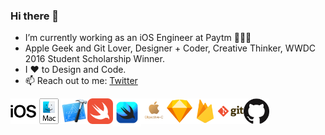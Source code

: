 ### Hi there 👋

- I’m currently working as an iOS Engineer at Paytm 👨🏻‍💻
- Apple Geek and Git Lover, Designer + Coder, Creative Thinker, WWDC 2016 Student Scholarship Winner.
- I ❤ to Design and Code.
- 📫 Reach out to me: [Twitter](https://twitter.com/amanj203)

<img align="left" alt="iOS" width="41px" src="https://raw.githubusercontent.com/github/explore/80688e429a7d4ef2fca1e82350fe8e3517d3494d/topics/ios/ios.png" />
<img align="left" alt="macOS" width="41px" src="https://raw.githubusercontent.com/github/explore/80688e429a7d4ef2fca1e82350fe8e3517d3494d/topics/macos/macos.png" />
<img align="left" alt="Xcode" width="41px" src="https://raw.githubusercontent.com/github/explore/80688e429a7d4ef2fca1e82350fe8e3517d3494d/topics/xcode/xcode.png" />
<img align="left" alt="Swift" width="41px" src="https://raw.githubusercontent.com/github/explore/80688e429a7d4ef2fca1e82350fe8e3517d3494d/topics/swift/swift.png" />
<img align="left" alt="GitHub" width="45px" src="https://raw.githubusercontent.com/amannayak0007/amannayak0007/master/icons8-swiftui-520.png" />
<img align="left" alt="Objective-C" width="41px" src="https://raw.githubusercontent.com/github/explore/80688e429a7d4ef2fca1e82350fe8e3517d3494d/topics/objective-c/objective-c.png" />
<img align="left" alt="Sketch" width="41px" src="https://raw.githubusercontent.com/github/explore/80688e429a7d4ef2fca1e82350fe8e3517d3494d/topics/sketch/sketch.png" />
<img align="left" alt="Firebase" width="41px" src="https://raw.githubusercontent.com/github/explore/80688e429a7d4ef2fca1e82350fe8e3517d3494d/topics/firebase/firebase.png" />
<img align="left" alt="Git" width="41px" src="https://raw.githubusercontent.com/github/explore/80688e429a7d4ef2fca1e82350fe8e3517d3494d/topics/git/git.png" />
<img align="left" alt="GitHub" width="41px" src="https://raw.githubusercontent.com/github/explore/78df643247d429f6cc873026c0622819ad797942/topics/github/github.png" />

<!--
**rudrankriyam/rudrankriyam** is a ✨ _special_ ✨ repository because its `README.md` (this file) appears on your GitHub profile.

Here are some ideas to get you started:

- 🌱 I’m currently learning ...
- 👯 I’m looking to collaborate on ...
- 🤔 I’m looking for help with ...
- 💬 Ask me about ...
- 📫 How to reach me: ...
- 😄 Pronouns: ...
- ⚡ Fun fact: ...
-->
